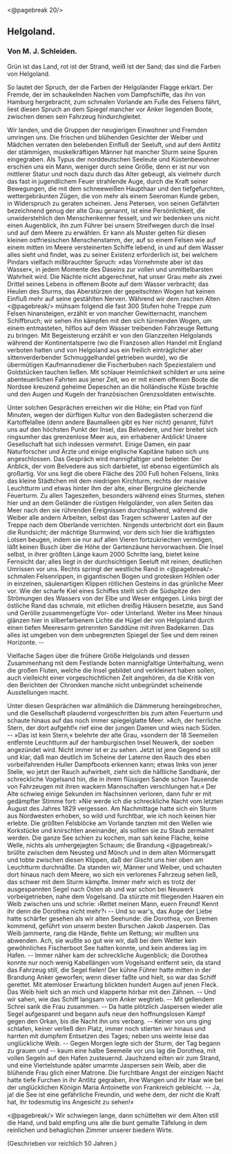<@pagebreak 20/>

<h2>Helgoland.</h2>

<h3>Von M. J. Schleiden.</h3>

<div class="right">
<div class="quote">Grün ist das Land, rot ist der Strand,
weiß ist der Sand; das sind die Farben von Helgoland.</div>
</div>

So lautet der Spruch, der die Farben der Helgoländer Flagge erklärt.
Der Fremde, der im schaukelnden Nachen vom Dampfschiffe,
das ihn von Hamburg hergebracht, zum schmalen <span class="g">Vorlande</span>
am Fuße des Felsens fährt, liest diesen Spruch an dem Spiegel
mancher vor Anker liegenden Boote, zwischen denen sein Fahrzeug
hindurchgleitet.

Wir landen, und die Gruppen der neugierigen Einwohner und
Fremden umringen uns. Die frischen und blühenden Gesichter der
Weiber und Mädchen verraten den belebenden Einfluß der Seeluft,
und auf dem Antlitz der stämmigen, muskelkräftigen Männer hat
mancher Sturm seine Spuren eingegraben. Als Typus der norddeutschen
Seeleute und Küstenbewohner erschien uns ein Mann,
weniger durch seine Größe, denn er ist nur von mittlerer Statur und
noch dazu durch das Alter gebeugt, als vielmehr durch das fast in
jugendlichem Feuer strahlende Auge, durch die Kraft seiner Bewegungen,
die mit dem schneeweißen Haupthaar und den tiefgefurchten,
wettergebräunten Zügen, die von mehr als einem Seeroman
Kunde geben, in Widerspruch zu geraten scheinen. Jens
Petersen, von seinen Gefährten bezeichnend genug der alte Grau
genannt, ist eine Persönlichkeit, die unwiderstehlich den Menschenkenner
fesselt, und wir bedenken uns nicht einen Augenblick, ihn
zum Führer bei unsern Streifwegen durch die Insel und auf dem
Meere zu erwählen. Er kann als Muster gelten für diesen kleinen
ostfriesischen Menschenstamm, der, auf so einem Felsen wie auf
einem mitten im Meere versteinerten Schiffe lebend, in und auf
dem Wasser alles sieht und findet, was zu seiner Existenz erforderlich
ist, bei welchem Pindars vielfach mißbrauchter Spruch: »das Vornehmste
aber ist das Wasser«, in jedem Momente des Daseins zur
vollen und unmittelbarsten Wahrheit wird. Die Nächte nicht abgerechnet,
hat unser Grau mehr als zwei Drittel seines Lebens in
offenem Boote auf dem Wasser verbracht; das Heulen des Sturms,
das Aberstürzen der gepeitschten Wogen hat keinen Einfluß mehr
auf seine gestählten Nerven. Während wir dem raschen Alten
<@pagebreak/>
mühsam folgend die fast 300 Stufen hohe Treppe zum Felsen hinansteigen,
erzählt er von mancher Gewitternacht, manchem Schiffbruch;
wir sehen ihn kämpfen mit den sich türmenden Wogen, um einem
entmasteten, hilflos auf dem Wasser treibenden Fahrzeuge Rettung
zu bringen. Mit Begeisterung erzählt er von den Glanzzeiten Helgolands
während der Kontinentalsperre (wo die Franzosen allen Handel
mit England verboten hatten und von Helgoland aus ein freilich
einträglicher aber sittenverderbender Schmuggelhandel getrieben
wurde), wo die übermütigen Kaufmannsdiener die Fischerbuben nach
Speziestalern und Goldstücken tauchen ließen. Mit schlauer Heimlichkeit
schildert er uns seine abenteuerlichen Fahrten aus jener
Zeit, wo er mit einem offenen Boote die Nordsee kreuzend geheime
Depeschen an die holländische Küste brachte und den Augen und
Kugeln der französischen Grenzsoldaten entwischte.

Unter solchen Gesprächen erreichen wir die Höhe; ein Pfad
von fünf Minuten, wegen der dürftigen Kultur von den Badegästen
scherzend die Kartoffelallee (denn andere Baumalleen gibt es hier
nicht) genannt, führt uns auf den höchsten Punkt der Insel, das
Belvedere, und hier breitet sich ringsumher das grenzenlose Meer
aus, ein erhabener Anblick! Unsere Gesellschaft hat sich indessen
vermehrt. Einige Damen, ein paar Naturforscher und Ärzte und
einige englische Kapitäne haben sich uns angeschlossen. Das Gespräch
wird mannigfaltiger und belebter. Der Anblick, der vom Belvedere
aus sich darbietet, ist ebenso eigentümlich als großartig.
Vor uns liegt die obere Fläche des 200 Fuß hohen Felsens, links
das kleine Städtchen mit dem niedrigen Kirchturm, rechts der massive
Leuchtturm und etwas hinter ihm der alte, einer Bergruine gleichende
Feuerturm. Zu allen Tageszeiten, besonders während eines Sturmes,
stehen hier und an dem Geländer die rüstigen Helgoländer,
von allen Seiten das Meer nach den sie rührenden Ereignissen
durchspähend, während die Weiber alle andern Arbeiten, selbst das
Tragen schwerer Lasten auf der Treppe nach dem Oberlande verrichten.
Nirgends unterbricht dort ein Baum die Rundsicht; der
mächtige Sturmwind, vor dem sich hier die kräftigsten Lotsen beugen,
indem sie nur auf allen Vieren fortzukriechen vermögen, läßt keinen
Busch über die Höhe der Gartenzäune hervorwachsen. Die Insel
selbst, in ihrer größten Länge kaum 2000 Schritte lang, bietet keine
Fernsicht dar; alles liegt in der durchsichtigen Seeluft mit reinen,
deutlichen Umrissen vor uns. Rechts springt der westliche Rand in 
<@pagebreak/>
schmalen Felsenrippen, in gigantischen Bogen und grotesken Höhlen
oder in einzelnen, säulenartigen Klippen rötlichen Gesteins in das
grünliche Meer vor. Wie der scharfe Kiel eines Schiffes stellt sich
die Südspitze den Strömungen des Wassers von der Elbe und Weser
entgegen. Links birgt der östliche Rand das schmale, mit etlichen
dreißig Häusern besetzte, aus Sand und Gerölle zusammengefügte
Vor- oder Unterland. Weiter ins Meer hinaus glänzen hier in
silberfarbenem Lichte die Hügel der von Helgoland durch einen tiefen
Meeresarm getrennten Sanddüne mit ihren Badekarren. Das alles
ist umgeben von dem unbegrenzten Spiegel der See und dem reinen
Horizonte. --

Vielfache Sagen über die frühere Größe Helgolands und dessen
Zusammenhang mit dem Festlande boten mannigfaltige Unterhaltung,
wenn die großen Fluten, welche die Insel gebildet und verkleinert
haben sollen, auch vielleicht einer vorgeschichtlichen Zeit angehören,
da die Kritik von den Berichten der Chroniken manche nicht unbegründet
scheinende Ausstellungen macht.

Unter diesen Gesprächen war allmählich die Dämmerung hereingebrochen,
und die Gesellschaft plaudernd vorgeschritten bis zum
alten Feuerturm und schaute hinaus auf das noch immer spiegelglatte
Meer. »Ach, der herrliche Stern, der dort aufgeht!« rief eine der
jungen Damen und wies nach Süden. -- »Das ist kein Stern,«
belehrte der alte Grau, »sondern der 18 Seemeilen entfernte Leuchtturm
auf der hamburgischen Insel Neuwerk, der soeben angezündet
wird. Nicht immer ist er zu sehen. Jetzt ist jene Gegend so still
und klar, daß man deutlich im Scheine der Laterne den Rauch des
eben vorbeifahrenden <span class="g">Huller</span> Dampfboots erkennen kann; etwas
links von jener Stelle, wo jetzt der Rauch aufwirbelt, zieht sich die
häßliche Sandbank, der schreckliche Vogelsand hin, die in ihrem
flüssigen Sande schon Tausende von Fahrzeugen mit ihren wackern
Mannschaften verschlungen hat.« Der Alte schwieg einige Sekunden
im Nachsinnen verloren, dann fuhr er mit gedämpfter Stimme fort:
»Nie werde ich die schreckliche Nacht vom letzten August des Jahres
1829 vergessen. Am Nachmittage hatte sich ein Sturm aus Nordwesten
erhoben, so wild und furchtbar, wie ich noch keinen hier erlebte.
Die größten Felsblöcke am Vorlande tanzten mit den Wellen
wie Korkstücke und knirschten aneinander, als sollten sie zu Staub
zermalmt werden. Die ganze See schien zu kochen, man sah keine
Fläche, keine Welle, nichts als umhergejagten Schaum; die Brandung 
<@pagebreak/>
brüllte zwischen dem Neusteg und Mönch und in dem alten Mörmersgatt
und tobte zwischen diesen Klippen, daß der Gischt uns hier oben
am Leuchtturm durchnäßte. Da standen wir, Männer und Weiber,
und schauten dort hinaus nach dem Meere, wo sich ein verlorenes
Fahrzeug sehen ließ, das schwer mit dem Sturm kämpfte. Immer
mehr wich es trotz der ausgespannten Segel nach Osten ab und war
schon bei Neuwerk vorbeigetrieben, nahe dem Vogelsand. Da stürzte
mit fliegenden Haaren ein Weib zwischen uns und schrie: ›Rettet
meinen Mann, euern Freund! Kennt ihr denn die Dorothea nicht
mehr?‹ -- Und so war's, das Auge der Liebe hatte schärfer gesehen
als wir alten Seehunde: die Dorothea, von Bremen kommend,
geführt von unserm besten Burschen Jakob Jaspersen. Das Weib
jammerte, rang die Hände, flehte um Rettung; wir mußten uns
abwenden. Ach, sie wußte so gut wie wir, daß bei dem Wetter kein
gewöhnliches Fischerboot See halten konnte, und kein anderes lag
im Hafen. -- Immer näher kam der schreckliche Augenblick; die Dorothea
konnte nur noch wenig Kabellängen vom Vogelsand entfernt
sein, da stand das Fahrzeug still, die Segel fielen! Der kühne
Führer hatte mitten in der Brandung Anker geworfen; wenn dieser
faßte und hielt, so war das Schiff gerettet. Mit atemloser Erwartung
blickten hundert Augen auf jenen Fleck. Das Weib hielt sich an
mich und klapperte hörbar mit den Zähnen. -- Und wir sahen, wie
das Schiff langsam vom Anker wegtrieb. -- Mit gellendem Schrei
sank die Frau zusammen. -- Da hatte plötzlich Jaspersen wieder
alle Segel aufgespannt und begann aufs neue den hoffnungslosen
Kampf gegen den Orkan, bis die Nacht ihn uns verbarg. -- Keiner
von uns ging schlafen, keiner verließ den Platz, immer noch stierten
wir hinaus und harrten mit dumpfem Entsetzen des Tages; neben
uns weinte leise das unglückliche Weib. -- Gegen Morgen legte
sich der Sturm, der Tag begann zu grauen und -- kaum eine halbe
Seemeile vor uns lag die Dorothea, mit vollen Segeln auf den
Hafen zusteuernd. Jauchzend eilten wir zum Strand, und eine
Viertelstunde später umarmte Jaspersen sein Weib, aber die blühende
Frau glich einer Matrone. Die furchtbare Angst der einzigen
Nacht hatte tiefe Furchen in ihr Antlitz gegraben, ihre Wangen
und ihr Haar wie bei der unglücklichen Königin Maria Antoinette
von Frankreich gebleicht. -- Ja, ja! die See ist eine gefährliche
Freundin, und wehe dem, der nicht die Kraft hat, ihr todesmutig
ins Angesicht zu sehen!«
 
<@pagebreak/>
Wir schwiegen lange, dann schüttelten wir dem Alten still die
Hand, und bald empfing uns alle die bunt gemalte Täfelung in dem
reinlichen und behaglichen Zimmer unserer biedern Wirte.

<div class="source">(Geschrieben vor reichlich 50 Jahren.)</div>


